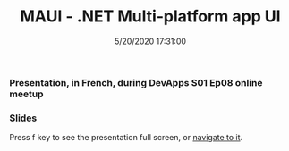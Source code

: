 ﻿---
title: 'MAUI - .NET Multi-platform app UI'
permalink: /presentations/2021/10/19/maui-dotnet-multi-platform-app-ui/
date: 5/20/2020 17:31:00
disqusIdentifier: 20211019013205
tags: [.NET, MAUI]
excerpt: Presentation, in French, during DevApps S01 Ep08 online meetup
slides: https://laurentkempe.com/presentations/dotNET%20Multi-platform%20App%20UI/#/
---

### Presentation, in French, during DevApps S01 Ep08 online meetup

<?# Plyr video=f3HyVYr0LRA start=74 /?>

### Slides

Press f key to see the presentation full screen, or [navigate to it](https://laurentkempe.com/presentations/dotNET%20Multi-platform%20App%20UI/#/).

<?# Reveal Src=https://laurentkempe.com/presentations/dotNET%20Multi-platform%20App%20UI/#/ /?>
